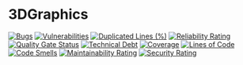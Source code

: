 # 3DGraphics
[![Bugs](https://sonarcloud.io/api/project_badges/measure?project=Alexei2003_3DGraphics&metric=bugs)](https://sonarcloud.io/summary/new_code?id=Alexei2003_3DGraphics)
[![Vulnerabilities](https://sonarcloud.io/api/project_badges/measure?project=Alexei2003_3DGraphics&metric=vulnerabilities)](https://sonarcloud.io/summary/new_code?id=Alexei2003_3DGraphics)
[![Duplicated Lines (%)](https://sonarcloud.io/api/project_badges/measure?project=Alexei2003_3DGraphics&metric=duplicated_lines_density)](https://sonarcloud.io/summary/new_code?id=Alexei2003_3DGraphics)
[![Reliability Rating](https://sonarcloud.io/api/project_badges/measure?project=Alexei2003_3DGraphics&metric=reliability_rating)](https://sonarcloud.io/summary/new_code?id=Alexei2003_3DGraphics)
[![Quality Gate Status](https://sonarcloud.io/api/project_badges/measure?project=Alexei2003_3DGraphics&metric=alert_status)](https://sonarcloud.io/summary/new_code?id=Alexei2003_3DGraphics)
[![Technical Debt](https://sonarcloud.io/api/project_badges/measure?project=Alexei2003_3DGraphics&metric=sqale_index)](https://sonarcloud.io/summary/new_code?id=Alexei2003_3DGraphics)
[![Coverage](https://sonarcloud.io/api/project_badges/measure?project=Alexei2003_3DGraphics&metric=coverage)](https://sonarcloud.io/summary/new_code?id=Alexei2003_3DGraphics)
[![Lines of Code](https://sonarcloud.io/api/project_badges/measure?project=Alexei2003_3DGraphics&metric=ncloc)](https://sonarcloud.io/summary/new_code?id=Alexei2003_3DGraphics)
[![Code Smells](https://sonarcloud.io/api/project_badges/measure?project=Alexei2003_3DGraphics&metric=code_smells)](https://sonarcloud.io/summary/new_code?id=Alexei2003_3DGraphics)
[![Maintainability Rating](https://sonarcloud.io/api/project_badges/measure?project=Alexei2003_3DGraphics&metric=sqale_rating)](https://sonarcloud.io/summary/new_code?id=Alexei2003_3DGraphics)
[![Security Rating](https://sonarcloud.io/api/project_badges/measure?project=Alexei2003_3DGraphics&metric=security_rating)](https://sonarcloud.io/summary/new_code?id=Alexei2003_3DGraphics)
